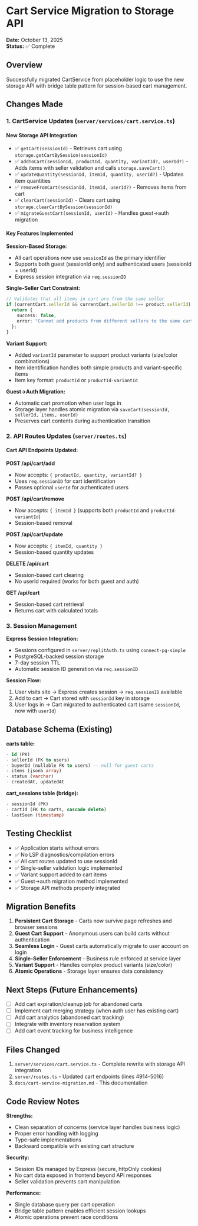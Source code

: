 # Cart Service Migration to Storage API

**Date:** October 13, 2025  
**Status:** ✅ Complete

## Overview

Successfully migrated CartService from placeholder logic to use the new storage API with bridge table pattern for session-based cart management.

## Changes Made

### 1. CartService Updates (`server/services/cart.service.ts`)

#### **New Storage API Integration**
- ✅ `getCart(sessionId)` - Retrieves cart using `storage.getCartBySession(sessionId)`
- ✅ `addToCart(sessionId, productId, quantity, variantId?, userId?)` - Adds items with seller validation and calls `storage.saveCart()`
- ✅ `updateQuantity(sessionId, itemId, quantity, userId?)` - Updates item quantities
- ✅ `removeFromCart(sessionId, itemId, userId?)` - Removes items from cart
- ✅ `clearCart(sessionId)` - Clears cart using `storage.clearCartBySession(sessionId)`
- ✅ `migrateGuestCart(sessionId, userId)` - Handles guest→auth migration

#### **Key Features Implemented**

**Session-Based Storage:**
- All cart operations now use `sessionId` as the primary identifier
- Supports both guest (sessionId only) and authenticated users (sessionId + userId)
- Express session integration via `req.sessionID`

**Single-Seller Cart Constraint:**
```typescript
// Validates that all items in cart are from the same seller
if (currentCart.sellerId && currentCart.sellerId !== product.sellerId) {
  return {
    success: false,
    error: "Cannot add products from different sellers to the same cart..."
  };
}
```

**Variant Support:**
- Added `variantId` parameter to support product variants (size/color combinations)
- Item identification handles both simple products and variant-specific items
- Item key format: `productId` or `productId-variantId`

**Guest→Auth Migration:**
- Automatic cart promotion when user logs in
- Storage layer handles atomic migration via `saveCart(sessionId, sellerId, items, userId)`
- Preserves cart contents during authentication transition

### 2. API Routes Updates (`server/routes.ts`)

#### **Cart API Endpoints Updated:**

**POST /api/cart/add**
- Now accepts: `{ productId, quantity, variantId? }`
- Uses `req.sessionID` for cart identification
- Passes optional `userId` for authenticated users

**POST /api/cart/remove**
- Now accepts: `{ itemId }` (supports both `productId` and `productId-variantId`)
- Session-based removal

**POST /api/cart/update**
- Now accepts: `{ itemId, quantity }`
- Session-based quantity updates

**DELETE /api/cart**
- Session-based cart clearing
- No userId required (works for both guest and auth)

**GET /api/cart**
- Session-based cart retrieval
- Returns cart with calculated totals

### 3. Session Management

**Express Session Integration:**
- Sessions configured in `server/replitAuth.ts` using `connect-pg-simple`
- PostgreSQL-backed session storage
- 7-day session TTL
- Automatic session ID generation via `req.sessionID`

**Session Flow:**
1. User visits site → Express creates session → `req.sessionID` available
2. Add to cart → Cart stored with `sessionId` key in storage
3. User logs in → Cart migrated to authenticated cart (same `sessionId`, now with `userId`)

## Database Schema (Existing)

**carts table:**
```sql
- id (PK)
- sellerId (FK to users)
- buyerId (nullable FK to users) -- null for guest carts
- items (jsonb array)
- status (varchar)
- createdAt, updatedAt
```

**cart_sessions table (bridge):**
```sql
- sessionId (PK)
- cartId (FK to carts, cascade delete)
- lastSeen (timestamp)
```

## Testing Checklist

- ✅ Application starts without errors
- ✅ No LSP diagnostics/compilation errors
- ✅ All cart routes updated to use sessionId
- ✅ Single-seller validation logic implemented
- ✅ Variant support added to cart items
- ✅ Guest→auth migration method implemented
- ✅ Storage API methods properly integrated

## Migration Benefits

1. **Persistent Cart Storage** - Carts now survive page refreshes and browser sessions
2. **Guest Cart Support** - Anonymous users can build carts without authentication
3. **Seamless Login** - Guest carts automatically migrate to user account on login
4. **Single-Seller Enforcement** - Business rule enforced at service layer
5. **Variant Support** - Handles complex product variants (size/color)
6. **Atomic Operations** - Storage layer ensures data consistency

## Next Steps (Future Enhancements)

- [ ] Add cart expiration/cleanup job for abandoned carts
- [ ] Implement cart merging strategy (when auth user has existing cart)
- [ ] Add cart analytics (abandoned cart tracking)
- [ ] Integrate with inventory reservation system
- [ ] Add cart event tracking for business intelligence

## Files Changed

1. `server/services/cart.service.ts` - Complete rewrite with storage API integration
2. `server/routes.ts` - Updated cart endpoints (lines 4914-5016)
3. `docs/cart-service-migration.md` - This documentation

## Code Review Notes

**Strengths:**
- Clean separation of concerns (service layer handles business logic)
- Proper error handling with logging
- Type-safe implementations
- Backward compatible with existing cart structure

**Security:**
- Session IDs managed by Express (secure, httpOnly cookies)
- No cart data exposed in frontend beyond API responses
- Seller validation prevents cart manipulation

**Performance:**
- Single database query per cart operation
- Bridge table pattern enables efficient session lookups
- Atomic operations prevent race conditions
